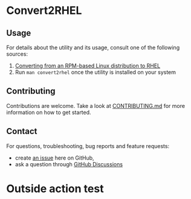 # Convert2RHEL

## Usage
For details about the utility and its usage, consult one of the following sources:

1. [Converting from an RPM-based Linux distribution to RHEL](https://access.redhat.com/documentation/en-us/red_hat_enterprise_linux/8/html-single/converting_from_an_rpm-based_linux_distribution_to_rhel/index)
1. Run `man convert2rhel` once the utility is installed on your system

## Contributing
Contributions are welcome. Take a look at [CONTRIBUTING.md](CONTRIBUTING.md) for more information on how to get started.

## Contact

For questions, troubleshooting, bug reports and feature requests:

* create [an issue](https://github.com/oamg/convert2rhel/issues/new) here on GitHub,
* ask a question through [GitHub Discussions](https://github.com/oamg/convert2rhel/discussions)

# Outside action test 
